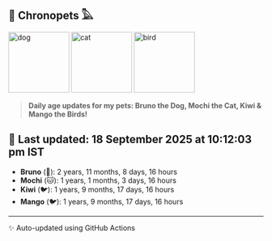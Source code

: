 ## 🐾 Chronopets 𓅓

<img src="https://media.giphy.com/media/3oriO0OEd9QIDdllqo/giphy.gif" width="120" height="120" alt="dog"> <img src="https://media.giphy.com/media/OmK8lulOMQ9XO/giphy.gif" width="120" height="120" alt="cat"> <img src="https://media.giphy.com/media/1dMNq7sH2v5i/giphy.gif" width="120" height="120" alt="bird"> 

> **Daily age updates for my pets: Bruno the Dog, Mochi the Cat, Kiwi & Mango the Birds!**

## 📅 Last updated: 18 September 2025 at 10:12:03 pm IST

- **Bruno** (🐶): 2 years, 11 months, 8 days, 16 hours
- **Mochi** (🐱): 1 years, 1 months, 3 days, 16 hours
- **Kiwi** (🐦): 1 years, 9 months, 17 days, 16 hours
- **Mango** (🐦): 1 years, 9 months, 17 days, 16 hours

---
✨ Auto-updated using GitHub Actions
